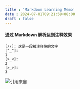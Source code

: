 ```yaml
---
title : 'Markdown Learning Memo'
date : 2024-07-01T09:21:59+08:00
draft : false
---
```

#### 通过 Markdown 解析达到注释效果

    [//]: 这是一段被注释掉的文字
    [^_^]:
    1
    [>_<]:
    2
    [>_>]:
    3

![引用来自](https://www.jianshu.com/p/9be87e7e15bf)